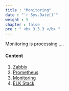 ```yaml
---
title : "Monitoring"
date : "`r Sys.Date()`"
weight : 5
chapter : false
pre : " <b> 3.3.3 </b> "
---
```


Monitoring is processing ....

#### Content

1. [Zabbix](3.3.3.1-zabbix/)
2. [Prometheus](3.3.3.2-prometheus/)
3. [Monitoring](3.3.3.3-grafana/)
4. [ELK Stack](3.3.3.4-elk/)